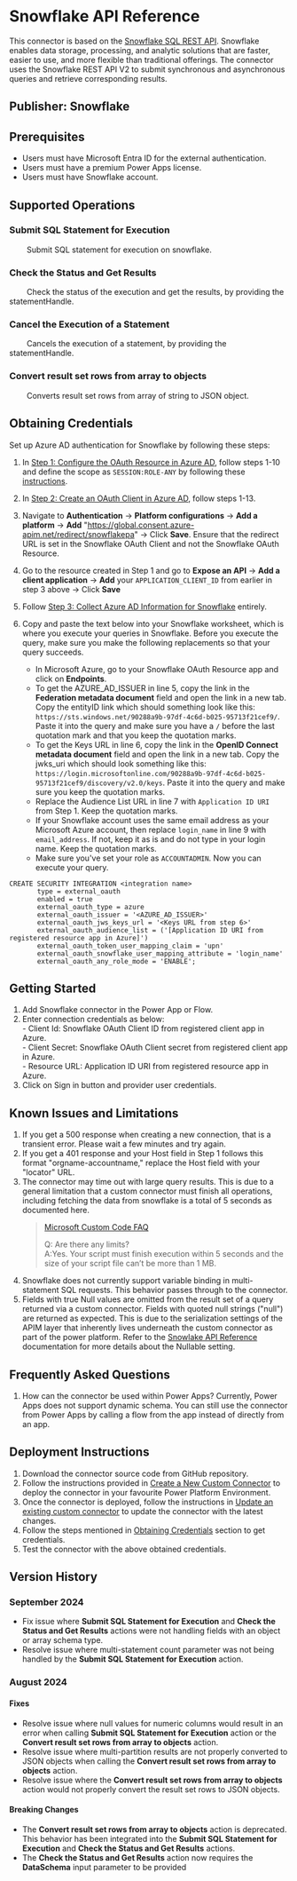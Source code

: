 
# Snowflake API Reference
This connector is based on the [Snowflake SQL REST API](https://docs.snowflake.com/en/developer-guide/sql-api/index.html). Snowflake enables data storage, processing, and analytic solutions that are faster, easier to use, and more flexible than traditional offerings. The connector uses the Snowflake REST API V2 to submit synchronous and asynchronous queries and retrieve corresponding results.

## Publisher: Snowflake

## Prerequisites

- Users must have Microsoft Entra ID for the external authentication.
- Users must have a premium Power Apps license.
- Users must have Snowflake account.

## Supported Operations

### Submit SQL Statement for Execution

&nbsp;&nbsp;&nbsp;&nbsp;&nbsp;&nbsp;&nbsp;&nbsp;Submit SQL statement for execution on snowflake.

### Check the Status and Get Results

&nbsp;&nbsp;&nbsp;&nbsp;&nbsp;&nbsp;&nbsp;&nbsp;Check the status of the execution and get the results, by providing the statementHandle.

### Cancel the Execution of a Statement

&nbsp;&nbsp;&nbsp;&nbsp;&nbsp;&nbsp;&nbsp;&nbsp;Cancels the execution of a statement, by providing the statementHandle.

### Convert result set rows from array to objects

&nbsp;&nbsp;&nbsp;&nbsp;&nbsp;&nbsp;&nbsp;&nbsp;Converts result set rows from array of string to JSON object.

## Obtaining Credentials

Set up Azure AD authentication for Snowflake by following these steps:

1. In [Step 1: Configure the OAuth Resource in Azure AD](https://docs.snowflake.com/en/user-guide/oauth-azure.html#configure-the-oauth-resource-in-azure-ad), follow steps 1-10 and define the scope as `SESSION:ROLE-ANY` by following these [instructions](https://docs.snowflake.com/en/user-guide/oauth-azure.html#using-any-role-with-external-oauth).
2. In [Step 2: Create an OAuth Client in Azure AD](https://docs.snowflake.com/en/user-guide/oauth-azure.html#create-an-oauth-client-in-azure-ad), follow steps 1-13.
3. Navigate to **Authentication** -> **Platform configurations** -> **Add a platform** -> **Add** "https://global.consent.azure-apim.net/redirect/snowflakepa" -> Click **Save**. Ensure that the redirect URL is set in the Snowflake OAuth Client and not the Snowflake OAuth Resource.
4. Go to the resource created in Step 1 and go to **Expose an API** -> **Add a client application** -> **Add** your `APPLICATION_CLIENT_ID` from earlier in step 3 above -> Click **Save**
5. Follow [Step 3: Collect Azure AD Information for Snowflake](https://docs.snowflake.com/en/user-guide/oauth-azure.html#collect-azure-ad-information-for-snowflake) entirely. 
6. Copy and paste the text below into your Snowflake worksheet, which is where you execute your queries in Snowflake. Before you execute the query, make sure you make the following replacements so that your query succeeds.

    - In Microsoft Azure, go to your Snowflake OAuth Resource app and click on **Endpoints**. 
    - To get the AZURE_AD_ISSUER in line 5, copy the link in the **Federation metadata document** field and open the link in a new tab. Copy the entityID link which should something look like this: `https://sts.windows.net/90288a9b-97df-4c6d-b025-95713f21cef9/`. Paste it into the query  and make sure you have a `/` before the last quotation mark and that you keep the quotation marks. 
    - To get the Keys URL in line 6, copy the link in the **OpenID Connect metadata document** field and open the link in a new tab. Copy the jwks_uri which should look something like this: `https://login.microsoftonline.com/90288a9b-97df-4c6d-b025-95713f21cef9/discovery/v2.0/keys`. Paste it into the query and make sure you keep the quotation marks.
    - Replace the Audience List URL in line 7 with `Application ID URI` from Step 1. Keep the quotation marks.   
    - If your Snowflake account uses the same email address as your Microsoft Azure account, then replace `login_name` in line 9 with `email_address`. If not, keep it as is and do not type in your login name. Keep the quotation marks.
    - Make sure you've set your role as `ACCOUNTADMIN`. Now you can execute your query. 

``` text
CREATE SECURITY INTEGRATION <integration name>
       type = external_oauth
       enabled = true
       external_oauth_type = azure
       external_oauth_issuer = '<AZURE_AD_ISSUER>'     
       external_oauth_jws_keys_url = '<Keys URL from step 6>'
       external_oauth_audience_list = ('[Application ID URI from registered resource app in Azure]')
       external_oauth_token_user_mapping_claim = 'upn'
       external_oauth_snowflake_user_mapping_attribute = 'login_name'
       external_oauth_any_role_mode = 'ENABLE';
```

## Getting Started

1. Add Snowflake connector in the Power App or Flow.
2. Enter connection credentials as below:\
       - Client Id: Snowflake OAuth Client ID from registered client app in Azure.\
       - Client Secret: Snowflake OAuth Client secret from registered client app in Azure.\
       - Resource URL: Application ID URI from registered resource app in Azure.
3. Click on Sign in button and provider user credentials.

## Known Issues and Limitations

1. If you get a 500 response when creating a new connection, that is a transient error. Please wait a few minutes and try again.
2. If you get a 401 response and your Host field in Step 1 follows this format "orgname-accountname," replace the Host field with your "locator" URL.
3. The connector may time out with large query results. This is due to a general limitation that a custom connector must finish all operations, including fetching the data from snowflake is a total of 5 seconds as documented here.
    >[Microsoft Custom Code FAQ](https://learn.microsoft.com/en-us/connectors/custom-connectors/write-code#custom-code-faq)
    >
    >Q: Are there any limits?<br/>
    >A:Yes. Your script must finish execution within 5 seconds and the size of your script file can’t be more than 1 MB.
4. Snowflake does not currently support variable binding in multi-statement SQL requests. This behavior passes through to the connector.
5. Fields with true Null values are omitted from the result set of a query returned via a custom connector. Fields with quoted null strings ("null") are returned as expected. This is due to the serialization settings of the APIM layer that inherently lives underneath the custom connector as part of the power platform. Refer to the [Snowlake API Reference](#snowflake-api-reference) documentation for more details about the Nullable setting.

## Frequently Asked Questions

1. How can the connector be used within Power Apps?
Currently, Power Apps does not support dynamic schema. You can still use the connector from Power Apps by calling a flow from the app instead of directly from an  app. 

## Deployment Instructions

1. Download the connector source code from GitHub repository.
2. Follow the instructions provided in [Create a New Custom Connector](https://learn.microsoft.com/en-us/connectors/custom-connectors/paconn-cli#create-a-new-custom-connector) to deploy the connector in your favourite Power Platform Environment.
3. Once the connector is deployed, follow the instructions in [Update an existing custom connector](https://learn.microsoft.com/en-us/connectors/custom-connectors/paconn-cli#update-an-existing-custom-connector) to update the connector with the latest changes.
4. Follow the steps mentioned in [Obtaining Credentials](#obtaining-credentials) section to get credentials.
5. Test the connector with the above obtained credentials.

## Version History

### September 2024

- Fix issue where **Submit SQL Statement for Execution** and **Check the Status and Get Results** actions were not handling fields with an object or array schema type.
- Resolve issue where multi-statement count parameter was not being handled by the **Submit SQL Statement for Execution** action.

### August 2024

#### Fixes

- Resolve issue where null values for numeric columns would result in an error when calling **Submit SQL Statement for Execution** action or the **Convert result set rows from array to objects** action.
- Resolve issue where multi-partition results are not properly converted to JSON objects when calling the **Convert result set rows from array to objects** action.
- Resolve issue where the **Convert result set rows from array to objects** action would not properly convert the result set rows to JSON objects.

#### Breaking Changes

- The **Convert result set rows from array to objects** action is deprecated. This behavior has been integrated into the **Submit SQL Statement for Execution** and **Check the Status and Get Results** actions.
- The **Check the Status and Get Results** action now requires the **DataSchema** input parameter to be provided
